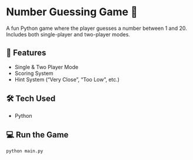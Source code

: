 # Number Guessing Game 🎯

A fun Python game where the player guesses a number between 1 and 20. Includes both single-player and two-player modes.

## 🚀 Features
- Single & Two Player Mode
- Scoring System
- Hint System (“Very Close”, “Too Low”, etc.)

## 🛠 Tech Used
- Python

## 💻 Run the Game
```bash
python main.py

